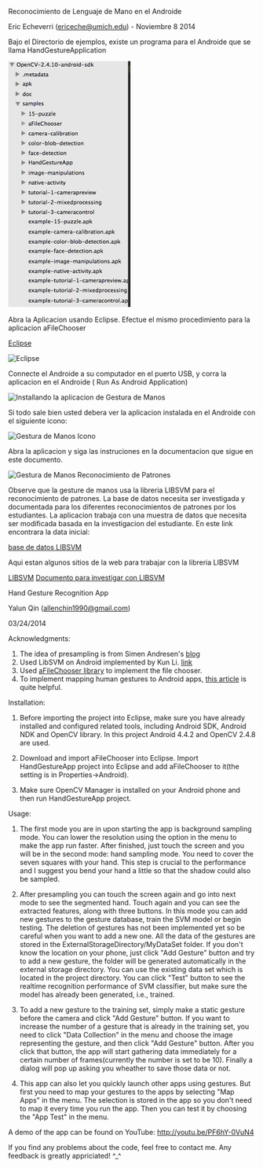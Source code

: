 Reconocimiento de Lenguaje de Mano en el Androide

Eric Echeverri (ericeche@umich.edu) - Noviembre 8 2014

Bajo el Directorio de ejemplos, existe un programa para el Androide que se llama HandGestureApplication

![Reconocimiento de la Mano](https://github.com/ericeche/AndroideParaSordos/blob/master/images/image.png "HandGestureApp")

Abra la Aplicacion usando Eclipse. Efectue el mismo procedimiento para la aplicacion aFileChooser

[Eclipse](https://www.eclipse.org/)

![Eclipse](images/img2.png?raw=true "Archivo de Trabajo en Eclipse")

Connecte el Androide a su computador en el puerto USB, y corra la aplicacion en el Androide ( Run As Android Application)

![Installando la aplicacion de Gestura de Manos](/images/img3.png "Installando la Aplicacion")

Si todo sale bien usted debera ver la aplicacion instalada en el Androide con el siguiente icono:


![Gestura de Manos Icono](images/img4.png?raw=true "Icono")

Abra la aplicacion y siga las instruciones en la documentacion que sigue en este documento.


![Gestura de Manos Reconocimiento de Patrones](images/img6.png?raw=true "Aplicacion Reconociendo Patrones")


Observe que la gesture de manos usa la libreria LIBSVM para el reconocimiento de patrones. La base de datos necesita ser investigada y documentada para los diferentes reconocimientos de patrones por los estudiantes. La aplicacion trabaja con una muestra de datos que necesita ser modificada basada en la investigacion del estudiante. En este link encontrara la data inicial:

[ base de datos LIBSVM ](https://github.com/ericeche/AndroideParaSordos/tree/master/samples/HandGestureApp/MyDataSet)

Aqui estan algunos sitios de la web para trabajar con la libreria LIBSVM

[LIBSVM](http://www.csie.ntu.edu.tw/~cjlin/libsvm/)
[Documento para investigar con LIBSVM](http://www.csie.ntu.edu.tw/~cjlin/papers/guide/guide.pdf)


Hand Gesture Recognition App

Yalun Qin (allenchin1990@gmail.com)

03/24/2014

Acknowledgments:

1. The idea of presampling is from Simen Andresen's [blog](http://simena86.github.io/blog/2013/08/12/hand-tracking-and-recognition-with-opencv/) 
2. Used LibSVM on Android implemented by Kun Li.
   [link](https://github.com/cnbuff410/Libsvm-androidjni)
3. Used [aFileChooser library](https://github.com/iPaulPro/aFileChooser) to
   implement the file chooser.
4. To implement mapping human gestures to Android apps, [this article](http://blog.csdn.net/qinjuning/article/details/6867806) is quite helpful.

Installation:

1. Before importing the project into Eclipse, make sure you have already
installed and configured related tools, including Android SDK, Android NDK and OpenCV
library. In this project Android 4.4.2 and OpenCV 2.4.8 are used. 

2. Download and import aFileChooser into Eclipse. Import HandGestureApp project into
Eclipse and add aFileChooser to it(the setting is in Properties->Android).

3. Make sure OpenCV Manager is installed on your Android phone and then run
HandGestureApp project.

Usage:

1. The first mode you are in upon starting the app is background sampling
mode. You can lower the resolution using the option in the menu to make the app run faster.
After finished, just touch the screen and you will be in the second mode: hand
sampling mode. You need to cover the seven squares with your hand. This step
is crucial to the performance and I suggest you bend your hand a little so that
the shadow could also be sampled. 

2. After presampling you can touch the screen again and go into next mode to
see the segmented hand. Touch again and you can see the extracted features,
along with three buttons. In this mode you can add new gestures to the gesture
database, train the SVM model or begin testing. The deletion of gestures has not been implemented yet so be careful when you want to add a new one. All the data of the
gestures are stored in the ExternalStorageDirectory/MyDataSet folder. If you
don't know the location on your phone, just click "Add Gesture" button and try
to add a new gesture, the folder will be generated automatically in the
external storage directory. You can use the existing data set which
is located in the project directory. You can click "Test" button to see the
realtime recognition performance of SVM classifier, but make sure the model has
already been generated, i.e., trained. 

3. To add a new gesture to the training set, simply make a static gesture
   before the camera and click "Add Gesture" button. If you want to increase
   the number of a gesture that is already in the training set, you need to
   click "Data Collection" in the menu and choose the image representing the
   gesture, and then click "Add Gesture" button. After you click that button,
   the app will start gathering data immediately for a certain number of
   frames(currently the number is set to be 10). Finally a dialog will pop up
   asking you wheather to save those data or not.

4. This app can also let you quickly launch other apps using gestures. But first you need to
map your gestures to the apps by selecting "Map Apps" in the menu. The
selection is stored in the app so you don't need to map it every time you run
the app. Then you can test it by choosing the "App Test" in the menu.

A demo of the app can be found on YouTube: http://youtu.be/PF6hY-0VuN4

If you find any problems about the code, feel free to contact me. Any feedback
is greatly appriciated! ^_^
